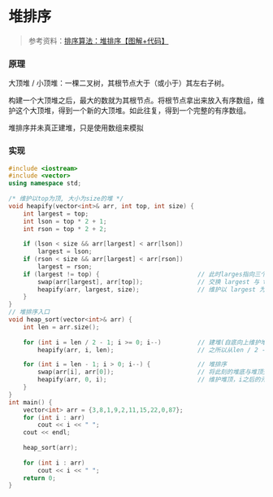 # 堆排序

> 参考资料：[排序算法：堆排序【图解+代码】](https://www.bilibili.com/video/BV1fp4y1D7cj/?spm_id_from=333.337.search-card.all.click&vd_source=1ba839cbf47c7207b27ebc7215a7cf7c)

### 原理

大顶堆 / 小顶堆：一棵二叉树，其根节点大于（或小于）其左右子树。

构建一个大顶堆之后，最大的数就为其根节点。将根节点拿出来放入有序数组，维护这个大顶堆，得到一个新的大顶堆。如此往复，得到一个完整的有序数组。

堆排序并未真正建堆，只是使用数组来模拟

### 实现

```cpp
#include <iostream>
#include <vector>
using namespace std;
 
/* 维护以top为顶, 大小为size的堆 */
void heapify(vector<int>& arr, int top, int size) {
    int largest = top;
    int lson = top * 2 + 1;
    int rson = top * 2 + 2;
 
    if (lson < size && arr[largest] < arr[lson])
        largest = lson;
    if (rson < size && arr[largest] < arr[rson])
        largest = rson;
    if (largest != top) {							// 此时larges指向三个数中最大的一个
        swap(arr[largest], arr[top]);				// 交换 largest 与 top
        heapify(arr, largest, size);				// 维护以 largest 为堆顶的堆
    }
}
// 堆排序入口
void heap_sort(vector<int>& arr) {
    int len = arr.size();
    
    for (int i = len / 2 - 1; i >= 0; i--)			// 建堆(自底向上维护堆)
        heapify(arr, i, len);						// 之所以从len / 2 - 1开始，是因为其后的都不是堆顶

    for (int i = len - 1; i > 0; i--) {				// 堆排序
        swap(arr[i], arr[0]);						// 将此刻的堆底与堆顶交换，再取出堆底
        heapify(arr, 0, i);							// 维护堆顶，i之后的元素已排序不维护
    }
}
int main() {
    vector<int> arr = {3,8,1,9,2,11,15,22,0,87};
    for (int i : arr)
        cout << i << " ";
    cout << endl;
 
    heap_sort(arr);
 
    for (int i : arr)
        cout << i << " ";
    return 0;
}
```
